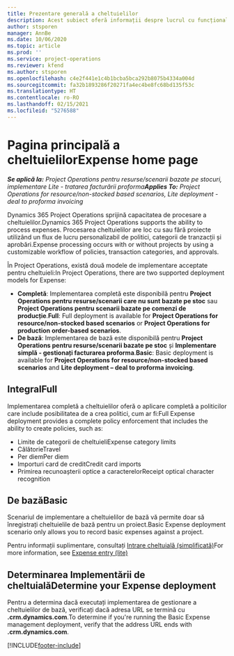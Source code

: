 ```yaml
---
title: Prezentare generală a cheltuielilor
description: Acest subiect oferă informații despre lucrul cu funcționalitatea cheltuieli în Project Operations.
author: stsporen
manager: AnnBe
ms.date: 10/06/2020
ms.topic: article
ms.prod: ''
ms.service: project-operations
ms.reviewer: kfend
ms.author: stsporen
ms.openlocfilehash: c4e2f441e1c4b1bcba5bca292b8075b4334a004d
ms.sourcegitcommit: fa32b1893286f20271fa4ec4be8fc68bd135f53c
ms.translationtype: HT
ms.contentlocale: ro-RO
ms.lasthandoff: 02/15/2021
ms.locfileid: "5276588"
---
```

# <a name="expense-home-page"></a><span data-ttu-id="ec86b-103">Pagina principală a cheltuielilor</span><span class="sxs-lookup"><span data-stu-id="ec86b-103">Expense home page</span></span>

<span data-ttu-id="ec86b-104">_**Se aplică la:** Project Operations pentru resurse/scenarii bazate pe stocuri, implementare Lite - tratarea facturării proforma_</span><span class="sxs-lookup"><span data-stu-id="ec86b-104">_**Applies To:** Project Operations for resource/non-stocked based scenarios, Lite deployment - deal to proforma invoicing_</span></span>


<span data-ttu-id="ec86b-105">Dynamics 365 Project Operations sprijină capacitatea de procesare a cheltuielilor.</span><span class="sxs-lookup"><span data-stu-id="ec86b-105">Dynamics 365 Project Operations supports the ability to process expenses.</span></span> <span data-ttu-id="ec86b-106">Procesarea cheltuielilor are loc cu sau fără proiecte utilizând un flux de lucru personalizabil de politici, categorii de tranzacții și aprobări.</span><span class="sxs-lookup"><span data-stu-id="ec86b-106">Expense processing occurs with or without projects by using a customizable workflow of policies, transaction categories, and approvals.</span></span>

<span data-ttu-id="ec86b-107">În Project Operations, există două modele de implementare acceptate pentru cheltuieli:</span><span class="sxs-lookup"><span data-stu-id="ec86b-107">In Project Operations, there are two supported deployment models for Expense:</span></span> 

- <span data-ttu-id="ec86b-108">**Completă**: Implementarea completă este disponibilă pentru **Project Operations pentru resurse/scenarii care nu sunt bazate pe stoc** sau **Project Operations pentru scenarii bazate pe comenzi de producție**.</span><span class="sxs-lookup"><span data-stu-id="ec86b-108">**Full**: Full deployment is available for **Project Operations for resource/non-stocked based scenarios** or **Project Operations for production order-based scenarios**.</span></span>
- <span data-ttu-id="ec86b-109">**De bază**: Implementarea de bază este disponibilă pentru **Project Operations pentru resurse/scenarii bazate pe stoc** și **Implementare simplă - gestionați facturarea proforma**.</span><span class="sxs-lookup"><span data-stu-id="ec86b-109">**Basic**: Basic deployment is available for **Project Operations for resource/non-stocked based scenarios** and **Lite deployment – deal to proforma invoicing**.</span></span>

## <a name="full"></a><span data-ttu-id="ec86b-110">Integral</span><span class="sxs-lookup"><span data-stu-id="ec86b-110">Full</span></span> 
<span data-ttu-id="ec86b-111">Implementarea completă a cheltuielilor oferă o aplicare completă a politicilor care include posibilitatea de a crea politici, cum ar fi:</span><span class="sxs-lookup"><span data-stu-id="ec86b-111">Full Expense deployment provides a complete policy enforcement that includes the ability to create policies, such as:</span></span>

  - <span data-ttu-id="ec86b-112">Limite de categorii de cheltuieli</span><span class="sxs-lookup"><span data-stu-id="ec86b-112">Expense category limits</span></span>
  - <span data-ttu-id="ec86b-113">Călătorie</span><span class="sxs-lookup"><span data-stu-id="ec86b-113">Travel</span></span>
  - <span data-ttu-id="ec86b-114">Per diem</span><span class="sxs-lookup"><span data-stu-id="ec86b-114">Per diem</span></span>
  - <span data-ttu-id="ec86b-115">Importuri card de credit</span><span class="sxs-lookup"><span data-stu-id="ec86b-115">Credit card imports</span></span>
  - <span data-ttu-id="ec86b-116">Primirea recunoașterii optice a caracterelor</span><span class="sxs-lookup"><span data-stu-id="ec86b-116">Receipt optical character recognition</span></span>

## <a name="basic"></a><span data-ttu-id="ec86b-117">De bază</span><span class="sxs-lookup"><span data-stu-id="ec86b-117">Basic</span></span> 
<span data-ttu-id="ec86b-118">Scenariul de implementare a cheltuielilor de bază vă permite doar să înregistrați cheltuielile de bază pentru un proiect.</span><span class="sxs-lookup"><span data-stu-id="ec86b-118">Basic Expense deployment scenario only allows you to record basic expenses against a project.</span></span> 

<span data-ttu-id="ec86b-119">Pentru informații suplimentare, consultați [Intrare cheltuială (simplificată)](basic-expense.md)</span><span class="sxs-lookup"><span data-stu-id="ec86b-119">For more information, see [Expense entry (lite)](basic-expense.md)</span></span>

## <a name="determine-your-expense-deployment"></a><span data-ttu-id="ec86b-120">Determinarea Implementării de cheltuială</span><span class="sxs-lookup"><span data-stu-id="ec86b-120">Determine your Expense deployment</span></span>
<span data-ttu-id="ec86b-121">Pentru a determina dacă executați implementarea de gestionare a cheltuielilor de bază, verificați dacă adresa URL se termină cu **.crm.dynamics.com**.</span><span class="sxs-lookup"><span data-stu-id="ec86b-121">To determine if you're running the Basic Expense management deployment, verify that the address URL ends with **.crm.dynamics.com**.</span></span> 


[!INCLUDE[footer-include](../includes/footer-banner.md)]